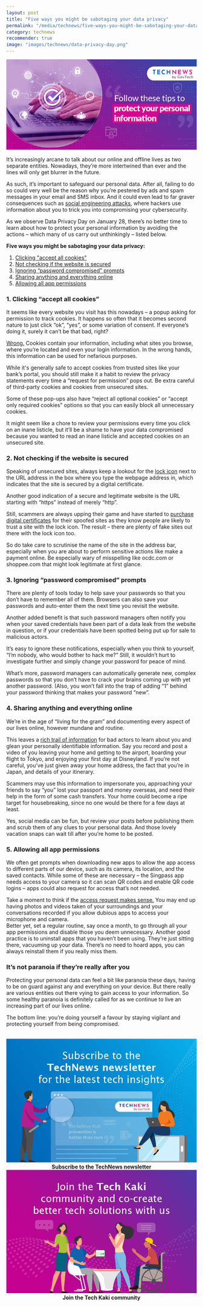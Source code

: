 ```yaml
---
layout: post
title: "Five ways you might be sabotaging your data privacy"
permalink: "/media/technews/five-ways-you-might-be-sabotaging-your-data-privacy"
category: technews
recommender: true
image: "images/technews/data-privacy-day.png"
---
```


![practising good habits to maintain data privacy](/images/technews/data-privacy-day.png)

It’s increasingly arcane to talk about our online and offline lives as two separate entities. Nowadays, they’re more intertwined than ever and the lines will only get blurrer in the future. 

As such, it’s important to safeguard our personal data. After all, failing to do so could very well be the reason why you’re pestered by ads and spam messages in your email and SMS inbox. And it could even lead to far graver consequences such as [social engineering attacks](https://www.ibm.com/topics/social-engineering#:~:text=Social%20engineering%20attacks%20manipulate%20people,their%20personal%20or%20organizational%20security.), where hackers use information about you to trick you into compromising your cybersecurity. 

As we observe Data Privacy Day on January 28, there’s no better time to learn about how to protect your personal information by avoiding the actions – which many of us carry out unthinkingly – listed below.

**Five ways you might be sabotaging your data privacy:**
1. [Clicking "accept all cookies"](media/technews/five-ways-you-might-be-sabotaging-your-data-privacy#1-clicking-accept-all-cookies)
2. [Not checking if the website is secured](media/technews/five-ways-you-might-be-sabotaging-your-data-privacy#2-not-checking-if-the-website-is-secured)
3. [Ignoring “password compromised” prompts](media/technews/five-ways-you-might-be-sabotaging-your-data-privacy#3-ignoring-password-compromised-prompts)
4. [Sharing anything and everything online](media/technews/five-ways-you-might-be-sabotaging-your-data-privacy#4-sharing-anything-and-everything-online)
5. [Allowing all app permissions](media/technews/five-ways-you-might-be-sabotaging-your-data-privacy#5-allowing-all-app-permissions)

### 1. Clicking “accept all cookies”
It seems like every website you visit has this nowadays – a popup asking for permission to track cookies. It happens so often that it becomes second nature to just click “ok”, “yes”, or some variation of consent. If everyone’s doing it, surely it can’t be that bad, right? 

[Wrong.](https://allaboutcookies.org/information-in-cookies#:~:text=Yes%2C%20most%20cookies%20are%20safe,not%20be%20safe%20to%20accept) Cookies contain your information, including what sites you browse, where you’re located and even your login information. In the wrong hands, this information can be used for nefarious purposes. 

While it's generally safe to accept cookies from trusted sites like your bank’s portal, you should still make it a habit to review the privacy statements every time a “request for permission” pops out. Be extra careful of third-party cookies and cookies from unsecured sites. 

Some of these pop-ups also have “reject all optional cookies” or “accept only required cookies” options so that you can easily block all unnecessary cookies. 

It might seem like a chore to review your permissions every time you click on an inane listicle, but it’ll be a shame to have your data compromised because you wanted to read an inane listicle and accepted cookies on an unsecured site.  

### 2. Not checking if the website is secured
Speaking of unsecured sites, always keep a lookout for the [lock icon](https://it.wisc.edu/news/two-things-to-look-for-in-a-secure-website/#:~:text=A%20secure%20URL%20should%20begin,browser%20to%20the%20website's%20server) next to the URL address in the box where you type the webpage address in, which indicates that the site is secured by a digital certificate.

Another good indication of a secure and legitimate website is the URL starting with “https” instead of merely “http”.  

Still, scammers are always upping their game and have started to [purchase digital certificates](https://eecu.org/community/articles/how-to-make-sure-a-website-is-secure#:~:text=When%20you%20go%20to%20a,the%20information%20is%20in%20transit.) for their spoofed sites as they know people are likely to trust a site with the lock icon. The result – there are plenty of fake sites out there with the lock icon too. 

So do take care to scrutinise the name of the site in the address bar, especially when you are about to perform sensitive actions like make a payment online. Be especially wary of misspelling like ocdc.com or shoppee.com that might look legitimate at first glance. 

### 3. Ignoring “password compromised” prompts
There are plenty of tools today to help save your passwords so that you don’t have to remember all of them. Browsers can also save your passwords and auto-enter them the next time you revisit the website. 

Another added benefit is that such password managers often notify you when your saved credentials have been part of a data leak from the website in question, or if your credentials have been spotted being put up for sale to malicious actors. 

It’s easy to ignore these notifications, especially when you think to yourself, “I’m nobody, who would bother to hack me?” Still, it wouldn’t hurt to investigate further and simply change your password for peace of mind. 

What’s more, password managers can automatically generate new, complex passwords so that you don’t have to crack your brains coming up with yet another password. (Also, you won’t fall into the trap of adding “1” behind your password thinking that makes your password “new”. 

### 4. Sharing anything and everything online 
We’re in the age of “living for the gram” and documenting every aspect of our lives online, however mundane and routine. 

This leaves a [rich trail of information](https://securityintelligence.com/articles/practice-social-media-safety-to-protect-both-personal-and-enterprise-data/) for bad actors to learn about you and glean your personally identifiable information. Say you record and post a video of you leaving your home and getting to the airport, boarding your flight to Tokyo, and enjoying your first day at Disneyland. If you’re not careful, you’ve just given away your home address, the fact that you’re in Japan, and details of your itinerary.

Scammers may use this information to impersonate you, approaching your friends to say “you” lost your passport and money overseas, and need their help in the form of some cash transfers. Your home could become a ripe target for housebreaking, since no one would be there for a few days at least. 

Yes, social media can be fun, but review your posts before publishing them and scrub them of any clues to your personal data. And those lovely vacation snaps can wait till after you’re home to be posted. 


### 5. Allowing all app permissions 
We often get prompts when downloading new apps to allow the app access to different parts of our device, such as its camera, its location, and the saved contacts.  While some of these are necessary – the Singpass app needs access to your camera so it can scan QR codes and enable QR code logins – apps could also request for access that’s not needed. 

Take a moment to think if the [access request makes sense.](https://nordvpn.com/blog/app-permissions/) You may end up having photos and videos taken of your surroundings and your conversations recorded if you allow dubious apps to access your microphone and camera.  
Better yet, set a regular routine, say once a month, to go through all your app permissions and disable those you deem unnecessary. Another good practice is to uninstall apps that you haven’t been using. They’re just sitting there, vacuuming up your data. There’s no need to hoard apps, you can always reinstall them if you really miss them. 

### It’s not paranoia if they’re really after you
Protecting your personal data can feel a bit like paranoia these days, having to be on guard against any and everything on your device. But there really are various entities out there vying to gain access to your information. So some healthy paranoia is definitely called for as we continue to live an increasing part of our lives online. 

The bottom line: you’re doing yourself a favour by staying vigilant and protecting yourself from being compromised.   

<br>

<div class="row">
  <div class="col" style="text-align: center">
    <a href="https://go.gov.sg/tnblog-to-tnsub" target="_blank">	 	    
      <img src="/images/technews/TN_footer.png" alt="Subscribe to the TechNews newsletter" /></a>
    <figcaption><b>Subscribe to the TechNews newsletter</b></figcaption>
  </div>

  <div class="col" style="text-align: center">
    <a href="https://go.gov.sg/tnblog-to-tkcommunity" target="_blank">		  
      <img src="/images/technews/TK_footer.png" alt="Join the Tech Kaki community" /></a>
    <figcaption><b>Join the Tech Kaki community</b></figcaption>
  </div>
